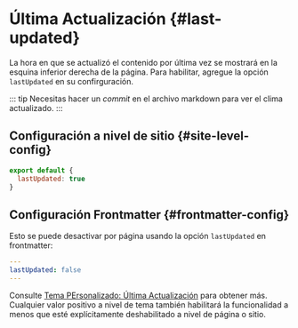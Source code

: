 # Última Actualización {#last-updated}

La hora en que se actualizó el contenido por última vez se mostrará en la esquina inferior derecha de la página. Para habilitar, agregue la opción `lastUpdated` en su confirguración.

::: tip
Necesitas hacer un _commit_ en el archivo markdown para ver el clima actualizado.
:::

## Configuración a nivel de sitio {#site-level-config}

```js
export default {
  lastUpdated: true
}
```

## Configuración Frontmatter {#frontmatter-config}

Esto se puede desactivar por página usando la opción `lastUpdated` en frontmatter:

```yaml
---
lastUpdated: false
---
```

Consulte [Tema PErsonalizado: Última Actualización](./default-theme-config#lastupdated) para obtener más. Cualquier valor positivo a nivel de tema también habilitará la funcionalidad a menos que esté explícitamente deshabilitado a nivel de página o sitio.
